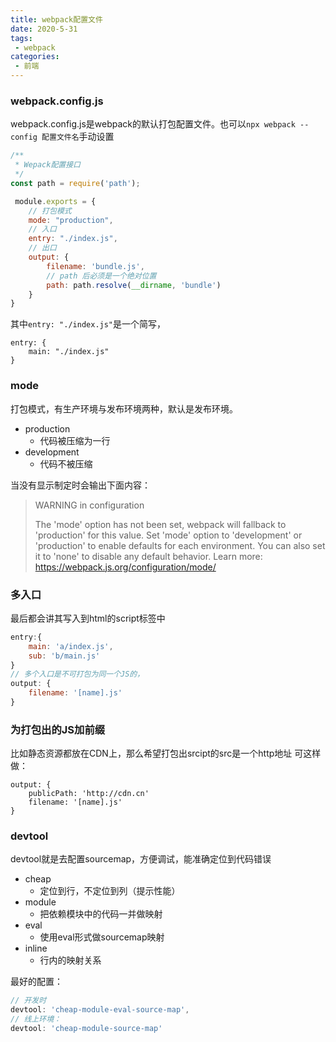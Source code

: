 ```yaml
---
title: webpack配置文件
date: 2020-5-31
tags:
 - webpack
categories:
 - 前端
---
```





### webpack.config.js

webpack.config.js是webpack的默认打包配置文件。也可以`npx webpack --config 配置文件名`手动设置

```js
/**
 * Wepack配置接口
 */
const path = require('path');

 module.exports = {
    // 打包模式
    mode: "production",
    // 入口
    entry: "./index.js",
    // 出口
    output: {
        filename: 'bundle.js',
        // path 后必须是一个绝对位置
        path: path.resolve(__dirname, 'bundle')
    }
}
```

其中`entry: "./index.js"`是一个简写，
```
entry: {
    main: "./index.js"
}
```

### mode
打包模式，有生产环境与发布环境两种，默认是发布环境。
 - production
   - 代码被压缩为一行
 - development
   - 代码不被压缩
 
当没有显示制定时会输出下面内容：
> WARNING in configuration
> 
> The 'mode' option has not been set, webpack will fallback to 'production' for this value. Set 'mode' option to 'development' or 'production' to enable defaults for each environment.
You can also set it to 'none' to disable any default behavior. Learn more: https://webpack.js.org/configuration/mode/


### 多入口
最后都会讲其写入到html的script标签中
```js
entry:{
    main: 'a/index.js',
    sub: 'b/main.js'
}
// 多个入口是不可打包为同一个JS的，
output: {
    filename: '[name].js'
}
```

### 为打包出的JS加前缀
比如静态资源都放在CDN上，那么希望打包出srcipt的src是一个http地址
可这样做：
```
output: {
    publicPath: 'http://cdn.cn'
    filename: '[name].js'
}
```

### devtool
devtool就是去配置sourcemap，方便调试，能准确定位到代码错误

 - cheap
   - 定位到行，不定位到列（提示性能）
 - module
   - 把依赖模块中的代码一并做映射
 - eval
   - 使用eval形式做sourcemap映射
 - inline
   - 行内的映射关系

最好的配置：
```js
// 开发时
devtool: 'cheap-module-eval-source-map',
// 线上环境：
devtool: 'cheap-module-source-map'
```